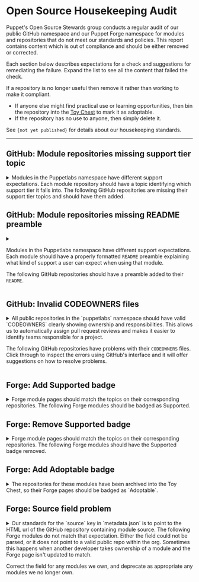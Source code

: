 # Open Source Housekeeping Audit

Puppet's Open Source Stewards group conducts a regular audit of our public GitHub
namespace and our Puppet Forge namespace for modules and repositories that do not
meet our standards and policies. This report contains content which is out of
compliance and should be either removed or corrected.

Each section below describes expectations for a check and suggestions for remediating
the failure. Expand the list to see all the content that failed the check.

If a repository is no longer useful then remove it rather than working to make it
compliant.

* If anyone else might find practical use or learning opportunities, then bin
  the repository into the [Toy Chest](http://github.com/puppetlabs-toy-chest/)
  to mark it as adoptable.
* If the repository has no use to anyone, then simply delete it.

See `{not yet published}` for details about our housekeeping standards.

----




## GitHub: Module repositories missing support tier topic

<details>
<summary>
Modules in the Puppetlabs namespace have different support expectations. Each module
repository should have a topic identifying which support tier it falls into. The
following GitHub repositories are missing their support tier topics and should
have them added.
</summary>

* [puppetlabs/puppetlabs-sshkeys](https://github.com/puppetlabs/puppetlabs-sshkeys)* [puppetlabs/netdev_stdlib](https://github.com/puppetlabs/netdev_stdlib)* [puppetlabs/puppetlabs-vsphere](https://github.com/puppetlabs/puppetlabs-vsphere)* [puppetlabs/ps-sox](https://github.com/puppetlabs/ps-sox)* [puppetlabs/puppetlabs-ibm_installation_manager](https://github.com/puppetlabs/puppetlabs-ibm_installation_manager)* [puppetlabs/puppetlabs-tagmail](https://github.com/puppetlabs/puppetlabs-tagmail)* [puppetlabs/pltraining-userprefs](https://github.com/puppetlabs/pltraining-userprefs)* [puppetlabs/pltraining-bootstrap](https://github.com/puppetlabs/pltraining-bootstrap)* [puppetlabs/pltraining-localrepo](https://github.com/puppetlabs/pltraining-localrepo)* [puppetlabs/pltraining-learning](https://github.com/puppetlabs/pltraining-learning)* [puppetlabs/puppetlabs-websphere_application_server](https://github.com/puppetlabs/puppetlabs-websphere_application_server)* [puppetlabs/pltraining-dockeragent](https://github.com/puppetlabs/pltraining-dockeragent)* [puppetlabs/puppetlabs-wordpress_app](https://github.com/puppetlabs/puppetlabs-wordpress_app)* [puppetlabs/puppetlabs-app_modeling](https://github.com/puppetlabs/puppetlabs-app_modeling)* [puppetlabs/puppetlabs-cloudshop](https://github.com/puppetlabs/puppetlabs-cloudshop)* [puppetlabs/puppetlabs-helm](https://github.com/puppetlabs/puppetlabs-helm)* [puppetlabs/cisco-network-puppet-module](https://github.com/puppetlabs/cisco-network-puppet-module)* [puppetlabs/puppetlabs-bootstrap](https://github.com/puppetlabs/puppetlabs-bootstrap)* [puppetlabs/puppetlabs-windows_puppet_certificates](https://github.com/puppetlabs/puppetlabs-windows_puppet_certificates)* [puppetlabs/puppetlabs-rook](https://github.com/puppetlabs/puppetlabs-rook)* [puppetlabs/cisco_ios](https://github.com/puppetlabs/cisco_ios)* [puppetlabs/vmware-vcenter](https://github.com/puppetlabs/vmware-vcenter)* [puppetlabs/puppetlabs-mailalias_core](https://github.com/puppetlabs/puppetlabs-mailalias_core)* [puppetlabs/encrypted_backup](https://github.com/puppetlabs/encrypted_backup)* [puppetlabs/prtg_push](https://github.com/puppetlabs/prtg_push)* [puppetlabs/puppetlabs-maillist_core](https://github.com/puppetlabs/puppetlabs-maillist_core)* [puppetlabs/puppetlabs-azure_arm](https://github.com/puppetlabs/puppetlabs-azure_arm)* [puppetlabs/puppetlabs-bolt_proxy](https://github.com/puppetlabs/puppetlabs-bolt_proxy)* [puppetlabs/pe_support_kb_task_templates](https://github.com/puppetlabs/pe_support_kb_task_templates)* [puppetlabs/puppetlabs-nagios_core](https://github.com/puppetlabs/puppetlabs-nagios_core)* [puppetlabs/puppet-vra_puppet_plugin_prep](https://github.com/puppetlabs/puppet-vra_puppet_plugin_prep)* [puppetlabs/puppetlabs-panos](https://github.com/puppetlabs/puppetlabs-panos)* [puppetlabs/puppetlabs-k5login_core](https://github.com/puppetlabs/puppetlabs-k5login_core)* [puppetlabs/puppetlabs-cd4pe_tests](https://github.com/puppetlabs/puppetlabs-cd4pe_tests)* [puppetlabs/puppetlabs-amazon_aws](https://github.com/puppetlabs/puppetlabs-amazon_aws)* [puppetlabs/pe_tech_check](https://github.com/puppetlabs/pe_tech_check)* [puppetlabs/puppetlabs-qe](https://github.com/puppetlabs/puppetlabs-qe)* [puppetlabs/puppetlabs-test_device](https://github.com/puppetlabs/puppetlabs-test_device)* [puppetlabs/puppetlabs-powershell_task_helper](https://github.com/puppetlabs/puppetlabs-powershell_task_helper)* [puppetlabs/puppetlabs-hue](https://github.com/puppetlabs/puppetlabs-hue)* [puppetlabs/puppet_ciamohe](https://github.com/puppetlabs/puppet_ciamohe)* [puppetlabs/puppet-macdefaults](https://github.com/puppetlabs/puppet-macdefaults)* [puppetlabs/puppetlabs-cd4pe_deployments](https://github.com/puppetlabs/puppetlabs-cd4pe_deployments)* [puppetlabs/puppetlabs-ruby_plugin_helper](https://github.com/puppetlabs/puppetlabs-ruby_plugin_helper)* [puppetlabs/puppetlabs-lidar](https://github.com/puppetlabs/puppetlabs-lidar)* [puppetlabs/puppetlabs-pecdm](https://github.com/puppetlabs/puppetlabs-pecdm)* [puppetlabs/preupgrade_check](https://github.com/puppetlabs/preupgrade_check)* [puppetlabs/puppetlabs-minimum_version](https://github.com/puppetlabs/puppetlabs-minimum_version)* [puppetlabs/puppetlabs-env_plugin](https://github.com/puppetlabs/puppetlabs-env_plugin)* [puppetlabs/servicenow_tasks](https://github.com/puppetlabs/servicenow_tasks)* [puppetlabs/puppetlabs-servicenow_cmdb_integration](https://github.com/puppetlabs/puppetlabs-servicenow_cmdb_integration)* [puppetlabs/winrm_security](https://github.com/puppetlabs/winrm_security)* [puppetlabs/pe_tune](https://github.com/puppetlabs/pe_tune)* [puppetlabs/puppetlabs-pe_quick_data](https://github.com/puppetlabs/puppetlabs-pe_quick_data)* [puppetlabs/se_secteam_cis](https://github.com/puppetlabs/se_secteam_cis)* [puppetlabs/se_appteam_basichttp](https://github.com/puppetlabs/se_appteam_basichttp)* [puppetlabs/puppetlabs-servicenow_reporting_integration](https://github.com/puppetlabs/puppetlabs-servicenow_reporting_integration)* [puppetlabs/puppetlabs-servicenow_change_requests](https://github.com/puppetlabs/puppetlabs-servicenow_change_requests)* [puppetlabs/pltraining-apache](https://github.com/puppetlabs/pltraining-apache)* [puppetlabs/puppetlabs-http_request](https://github.com/puppetlabs/puppetlabs-http_request)* [puppetlabs/dellemc-powerstore](https://github.com/puppetlabs/dellemc-powerstore)* [puppetlabs/puppetlabs-relay](https://github.com/puppetlabs/puppetlabs-relay)* [puppetlabs/RSAN](https://github.com/puppetlabs/RSAN)* [puppetlabs/puppetlabs-change_window](https://github.com/puppetlabs/puppetlabs-change_window)* [puppetlabs/opv](https://github.com/puppetlabs/opv)* [puppetlabs/puppetlabs-sccm](https://github.com/puppetlabs/puppetlabs-sccm)* [puppetlabs/fortinet_facts](https://github.com/puppetlabs/fortinet_facts)* [puppetlabs/puppetlabs-hdp](https://github.com/puppetlabs/puppetlabs-hdp)* [puppetlabs/puppetlabs-pam_firewall](https://github.com/puppetlabs/puppetlabs-pam_firewall)* [puppetlabs/se_appteam_webserver](https://github.com/puppetlabs/se_appteam_webserver)* [puppetlabs/puppetlabs-pam_tools](https://github.com/puppetlabs/puppetlabs-pam_tools)* [puppetlabs/influxdb](https://github.com/puppetlabs/influxdb)* [puppetlabs/log4jscanner](https://github.com/puppetlabs/log4jscanner)* [puppetlabs/puppetlabs-data-entitlement](https://github.com/puppetlabs/puppetlabs-data-entitlement)* [puppetlabs/bolt_aws_kms](https://github.com/puppetlabs/bolt_aws_kms)* [puppetlabs/puppet_operational_dashboards](https://github.com/puppetlabs/puppet_operational_dashboards)* [puppetlabs/puppet-jenkins](https://github.com/puppetlabs/puppet-jenkins)
</details>


## GitHub: Module repositories missing README preamble

<details>
<summary>
  
Modules in the Puppetlabs namespace have different support expectations. Each module
should have a properly formatted `README` preamble explaining what kind of support
a user can expect when using that module.

The following GitHub repositories should have a preamble added to their `README`.
</summary>

* [puppetlabs/puppetlabs-sshkeys](https://github.com/puppetlabs/puppetlabs-sshkeys)* [puppetlabs/puppetlabs-rsync](https://github.com/puppetlabs/puppetlabs-rsync)* [puppetlabs/puppetlabs-xinetd](https://github.com/puppetlabs/puppetlabs-xinetd)* [puppetlabs/puppetlabs-puppetdb](https://github.com/puppetlabs/puppetlabs-puppetdb)* [puppetlabs/netdev_stdlib](https://github.com/puppetlabs/netdev_stdlib)* [puppetlabs/puppetlabs-awsdemo_profiles](https://github.com/puppetlabs/puppetlabs-awsdemo_profiles)* [puppetlabs/puppetlabs-hocon](https://github.com/puppetlabs/puppetlabs-hocon)* [puppetlabs/puppetlabs-transition](https://github.com/puppetlabs/puppetlabs-transition)* [puppetlabs/ps-sox](https://github.com/puppetlabs/ps-sox)* [puppetlabs/pltraining-userprefs](https://github.com/puppetlabs/pltraining-userprefs)* [puppetlabs/pltraining-bootstrap](https://github.com/puppetlabs/pltraining-bootstrap)* [puppetlabs/pltraining-localrepo](https://github.com/puppetlabs/pltraining-localrepo)* [puppetlabs/pltraining-learning](https://github.com/puppetlabs/pltraining-learning)* [puppetlabs/pltraining-dockeragent](https://github.com/puppetlabs/pltraining-dockeragent)* [puppetlabs/puppetlabs-wordpress_app](https://github.com/puppetlabs/puppetlabs-wordpress_app)* [puppetlabs/puppetlabs-app_modeling](https://github.com/puppetlabs/puppetlabs-app_modeling)* [puppetlabs/puppetlabs-rgbank](https://github.com/puppetlabs/puppetlabs-rgbank)* [puppetlabs/puppetlabs-cloudshop](https://github.com/puppetlabs/puppetlabs-cloudshop)* [puppetlabs/puppetlabs-puppetdb_gc](https://github.com/puppetlabs/puppetlabs-puppetdb_gc)* [puppetlabs/puppetlabs-grafanadash](https://github.com/puppetlabs/puppetlabs-grafanadash)* [puppetlabs/cisco-network-puppet-module](https://github.com/puppetlabs/cisco-network-puppet-module)* [puppetlabs/puppetlabs-windows_puppet_certificates](https://github.com/puppetlabs/puppetlabs-windows_puppet_certificates)* [puppetlabs/vmware-vcenter](https://github.com/puppetlabs/vmware-vcenter)* [puppetlabs/puppetlabs-resource_api](https://github.com/puppetlabs/puppetlabs-resource_api)* [puppetlabs/puppetlabs-mailalias_core](https://github.com/puppetlabs/puppetlabs-mailalias_core)* [puppetlabs/prtg_push](https://github.com/puppetlabs/prtg_push)* [puppetlabs/puppetlabs-maillist_core](https://github.com/puppetlabs/puppetlabs-maillist_core)* [puppetlabs/puppetlabs-azure_arm](https://github.com/puppetlabs/puppetlabs-azure_arm)* [puppetlabs/puppetlabs-bolt_proxy](https://github.com/puppetlabs/puppetlabs-bolt_proxy)* [puppetlabs/pe_support_kb_task_templates](https://github.com/puppetlabs/pe_support_kb_task_templates)* [puppetlabs/puppetlabs-nagios_core](https://github.com/puppetlabs/puppetlabs-nagios_core)* [puppetlabs/puppet-vra_puppet_plugin_prep](https://github.com/puppetlabs/puppet-vra_puppet_plugin_prep)* [puppetlabs/puppetlabs-k5login_core](https://github.com/puppetlabs/puppetlabs-k5login_core)* [puppetlabs/puppetlabs-cd4pe_tests](https://github.com/puppetlabs/puppetlabs-cd4pe_tests)* [puppetlabs/puppetlabs-amazon_aws](https://github.com/puppetlabs/puppetlabs-amazon_aws)* [puppetlabs/pe_tech_check](https://github.com/puppetlabs/pe_tech_check)* [puppetlabs/puppetlabs-qe](https://github.com/puppetlabs/puppetlabs-qe)* [puppetlabs/puppetlabs-test_device](https://github.com/puppetlabs/puppetlabs-test_device)* [puppetlabs/puppetlabs-powershell_task_helper](https://github.com/puppetlabs/puppetlabs-powershell_task_helper)* [puppetlabs/puppetlabs-hue](https://github.com/puppetlabs/puppetlabs-hue)* [puppetlabs/puppet_ciamohe](https://github.com/puppetlabs/puppet_ciamohe)* [puppetlabs/puppet-macdefaults](https://github.com/puppetlabs/puppet-macdefaults)* [puppetlabs/puppetlabs-cd4pe_deployments](https://github.com/puppetlabs/puppetlabs-cd4pe_deployments)* [puppetlabs/puppetlabs-ruby_plugin_helper](https://github.com/puppetlabs/puppetlabs-ruby_plugin_helper)* [puppetlabs/puppetlabs-lidar](https://github.com/puppetlabs/puppetlabs-lidar)* [puppetlabs/puppetlabs-pecdm](https://github.com/puppetlabs/puppetlabs-pecdm)* [puppetlabs/preupgrade_check](https://github.com/puppetlabs/preupgrade_check)* [puppetlabs/puppetlabs-minimum_version](https://github.com/puppetlabs/puppetlabs-minimum_version)* [puppetlabs/puppetlabs-env_plugin](https://github.com/puppetlabs/puppetlabs-env_plugin)* [puppetlabs/servicenow_tasks](https://github.com/puppetlabs/servicenow_tasks)* [puppetlabs/puppetlabs-servicenow_cmdb_integration](https://github.com/puppetlabs/puppetlabs-servicenow_cmdb_integration)* [puppetlabs/winrm_security](https://github.com/puppetlabs/winrm_security)* [puppetlabs/pe_tune](https://github.com/puppetlabs/pe_tune)* [puppetlabs/puppetlabs-pe_quick_data](https://github.com/puppetlabs/puppetlabs-pe_quick_data)* [puppetlabs/se_secteam_cis](https://github.com/puppetlabs/se_secteam_cis)* [puppetlabs/se_appteam_basichttp](https://github.com/puppetlabs/se_appteam_basichttp)* [puppetlabs/puppetlabs-servicenow_reporting_integration](https://github.com/puppetlabs/puppetlabs-servicenow_reporting_integration)* [puppetlabs/puppetlabs-servicenow_change_requests](https://github.com/puppetlabs/puppetlabs-servicenow_change_requests)* [puppetlabs/puppetlabs-patching_as_code](https://github.com/puppetlabs/puppetlabs-patching_as_code)* [puppetlabs/pltraining-apache](https://github.com/puppetlabs/pltraining-apache)* [puppetlabs/puppetlabs-http_request](https://github.com/puppetlabs/puppetlabs-http_request)* [puppetlabs/dellemc-powerstore](https://github.com/puppetlabs/dellemc-powerstore)* [puppetlabs/puppetlabs-relay](https://github.com/puppetlabs/puppetlabs-relay)* [puppetlabs/RSAN](https://github.com/puppetlabs/RSAN)* [puppetlabs/puppetlabs-change_window](https://github.com/puppetlabs/puppetlabs-change_window)* [puppetlabs/opv](https://github.com/puppetlabs/opv)* [puppetlabs/puppetlabs-sccm](https://github.com/puppetlabs/puppetlabs-sccm)* [puppetlabs/fortinet_facts](https://github.com/puppetlabs/fortinet_facts)* [puppetlabs/puppetlabs-hdp](https://github.com/puppetlabs/puppetlabs-hdp)* [puppetlabs/puppetlabs-pam_firewall](https://github.com/puppetlabs/puppetlabs-pam_firewall)* [puppetlabs/se_appteam_webserver](https://github.com/puppetlabs/se_appteam_webserver)* [puppetlabs/puppetlabs-pam_tools](https://github.com/puppetlabs/puppetlabs-pam_tools)* [puppetlabs/influxdb](https://github.com/puppetlabs/influxdb)* [puppetlabs/puppetlabs-data-entitlement](https://github.com/puppetlabs/puppetlabs-data-entitlement)* [puppetlabs/bolt_aws_kms](https://github.com/puppetlabs/bolt_aws_kms)* [puppetlabs/puppet_operational_dashboards](https://github.com/puppetlabs/puppet_operational_dashboards)* [puppetlabs/puppet-jenkins](https://github.com/puppetlabs/puppet-jenkins)* [puppetlabs/kmo-501-nginx](https://github.com/puppetlabs/kmo-501-nginx)
</details>


## GitHub: Invalid CODEOWNERS files

<details>
<summary>
All public repositories in the `puppetlabs` namespace should have valid `CODEOWNERS`
clearly showing ownership and responsibilities. This allows us to automatically
assign pull request reviews and makes it easier to identify teams responsible for
a project.

The following GitHub repositories have problems with their `CODEOWNERS` files. Click
through to inspect the errors using GitHub's interface and it will offer suggestions
on how to resolve problems.
</summary>

* [puppetlabs-puppet](https://github.com/puppetlabs/puppet/blob/-/CODEOWNERS)* [puppetlabs-puppetlabs-rsync](https://github.com/puppetlabs/puppetlabs-rsync/blob/-/CODEOWNERS)* [puppetlabs-showoff](https://github.com/puppetlabs/showoff/blob/-/CODEOWNERS)* [puppetlabs-puppet-rfc](https://github.com/puppetlabs/puppet-rfc/blob/-/CODEOWNERS)* [puppetlabs-netdev_stdlib](https://github.com/puppetlabs/netdev_stdlib/blob/-/CODEOWNERS)* [puppetlabs-gatling-puppet-load-test](https://github.com/puppetlabs/gatling-puppet-load-test/blob/-/CODEOWNERS)* [puppetlabs-semantic_puppet](https://github.com/puppetlabs/semantic_puppet/blob/-/CODEOWNERS)* [puppetlabs-puppet-specifications](https://github.com/puppetlabs/puppet-specifications/blob/-/CODEOWNERS)* [puppetlabs-icfp-2014](https://github.com/puppetlabs/icfp-2014/blob/-/CODEOWNERS)* [puppetlabs-clj-schema-tools](https://github.com/puppetlabs/clj-schema-tools/blob/-/CODEOWNERS)* [puppetlabs-clamps](https://github.com/puppetlabs/clamps/blob/-/CODEOWNERS)* [puppetlabs-net_http_unix](https://github.com/puppetlabs/net_http_unix/blob/-/CODEOWNERS)* [puppetlabs-puppetfactory](https://github.com/puppetlabs/puppetfactory/blob/-/CODEOWNERS)* [puppetlabs-pltraining-userprefs](https://github.com/puppetlabs/pltraining-userprefs/blob/-/CODEOWNERS)* [puppetlabs-pltraining-bootstrap](https://github.com/puppetlabs/pltraining-bootstrap/blob/-/CODEOWNERS)* [puppetlabs-pltraining-localrepo](https://github.com/puppetlabs/pltraining-localrepo/blob/-/CODEOWNERS)* [puppetlabs-pltraining-learning](https://github.com/puppetlabs/pltraining-learning/blob/-/CODEOWNERS)* [puppetlabs-pltraining-rbac](https://github.com/puppetlabs/pltraining-rbac/blob/-/CODEOWNERS)* [puppetlabs-master_manipulator](https://github.com/puppetlabs/master_manipulator/blob/-/CODEOWNERS)* [puppetlabs-pltraining-dirtree](https://github.com/puppetlabs/pltraining-dirtree/blob/-/CODEOWNERS)* [puppetlabs-cpp-hocon](https://github.com/puppetlabs/cpp-hocon/blob/-/CODEOWNERS)* [puppetlabs-quest](https://github.com/puppetlabs/quest/blob/-/CODEOWNERS)* [puppetlabs-pltraining-dockeragent](https://github.com/puppetlabs/pltraining-dockeragent/blob/-/CODEOWNERS)* [puppetlabs-learndot_api](https://github.com/puppetlabs/learndot_api/blob/-/CODEOWNERS)* [puppetlabs-puppetdb-cli](https://github.com/puppetlabs/puppetdb-cli/blob/-/CODEOWNERS)* [puppetlabs-puppet-quest-guide](https://github.com/puppetlabs/puppet-quest-guide/blob/-/CODEOWNERS)* [puppetlabs-lein-release-4digit-version](https://github.com/puppetlabs/lein-release-4digit-version/blob/-/CODEOWNERS)* [puppetlabs-puppet-validator](https://github.com/puppetlabs/puppet-validator/blob/-/CODEOWNERS)* [puppetlabs-hierademo](https://github.com/puppetlabs/hierademo/blob/-/CODEOWNERS)* [puppetlabs-beaker-pe](https://github.com/puppetlabs/beaker-pe/blob/-/CODEOWNERS)* [puppetlabs-prosvc-preview_report](https://github.com/puppetlabs/prosvc-preview_report/blob/-/CODEOWNERS)* [puppetlabs-orchestrator_client-ruby](https://github.com/puppetlabs/orchestrator_client-ruby/blob/-/CODEOWNERS)* [puppetlabs-pl-build-tools-vanagon](https://github.com/puppetlabs/pl-build-tools-vanagon/blob/-/CODEOWNERS)* [puppetlabs-pltraining-pasture](https://github.com/puppetlabs/pltraining-pasture/blob/-/CODEOWNERS)* [puppetlabs-puppet-vscode](https://github.com/puppetlabs/puppet-vscode/blob/-/CODEOWNERS)* [puppetlabs-best-practices](https://github.com/puppetlabs/best-practices/blob/-/CODEOWNERS)* [puppetlabs-ultipro-soap-python](https://github.com/puppetlabs/ultipro-soap-python/blob/-/CODEOWNERS)* [puppetlabs-aws_resource_reaper](https://github.com/puppetlabs/aws_resource_reaper/blob/-/CODEOWNERS)* [puppetlabs-beaker-vmpooler](https://github.com/puppetlabs/beaker-vmpooler/blob/-/CODEOWNERS)* [puppetlabs-puppet-agent-bootstrap](https://github.com/puppetlabs/puppet-agent-bootstrap/blob/-/CODEOWNERS)* [puppetlabs-puppet-lint-i18n](https://github.com/puppetlabs/puppet-lint-i18n/blob/-/CODEOWNERS)* [puppetlabs-puppet-classroom-manager](https://github.com/puppetlabs/puppet-classroom-manager/blob/-/CODEOWNERS)* [puppetlabs-rubocop-i18n](https://github.com/puppetlabs/rubocop-i18n/blob/-/CODEOWNERS)* [puppetlabs-nssm](https://github.com/puppetlabs/nssm/blob/-/CODEOWNERS)* [puppetlabs-puppet-runtime](https://github.com/puppetlabs/puppet-runtime/blob/-/CODEOWNERS)* [puppetlabs-puppet-bigquery](https://github.com/puppetlabs/puppet-bigquery/blob/-/CODEOWNERS)* [puppetlabs-kream](https://github.com/puppetlabs/kream/blob/-/CODEOWNERS)* [puppetlabs-task-modules](https://github.com/puppetlabs/task-modules/blob/-/CODEOWNERS)* [puppetlabs-slackin](https://github.com/puppetlabs/slackin/blob/-/CODEOWNERS)* [puppetlabs-puppet-chocolatey-packages](https://github.com/puppetlabs/puppet-chocolatey-packages/blob/-/CODEOWNERS)* [puppetlabs-puppetlabs-resource_api](https://github.com/puppetlabs/puppetlabs-resource_api/blob/-/CODEOWNERS)* [puppetlabs-puppet-editor-syntax](https://github.com/puppetlabs/puppet-editor-syntax/blob/-/CODEOWNERS)* [puppetlabs-gem_of](https://github.com/puppetlabs/gem_of/blob/-/CODEOWNERS)* [puppetlabs-infracore-ami](https://github.com/puppetlabs/infracore-ami/blob/-/CODEOWNERS)* [puppetlabs-puppet-editor-services](https://github.com/puppetlabs/puppet-editor-services/blob/-/CODEOWNERS)* [puppetlabs-ref_arch_setup](https://github.com/puppetlabs/ref_arch_setup/blob/-/CODEOWNERS)* [puppetlabs-encrypted_backup](https://github.com/puppetlabs/encrypted_backup/blob/-/CODEOWNERS)* [puppetlabs-prtg_push](https://github.com/puppetlabs/prtg_push/blob/-/CODEOWNERS)* [puppetlabs-cvelist](https://github.com/puppetlabs/cvelist/blob/-/CODEOWNERS)* [puppetlabs-kreamlet](https://github.com/puppetlabs/kreamlet/blob/-/CODEOWNERS)* [puppetlabs-homebrew-puppet](https://github.com/puppetlabs/homebrew-puppet/blob/-/CODEOWNERS)* [puppetlabs-puppet_metrics_dashboard](https://github.com/puppetlabs/puppet_metrics_dashboard/blob/-/CODEOWNERS)* [puppetlabs-puppet-community-mvp](https://github.com/puppetlabs/puppet-community-mvp/blob/-/CODEOWNERS)* [puppetlabs-courseware-lms-gswp-cr](https://github.com/puppetlabs/courseware-lms-gswp-cr/blob/-/CODEOWNERS)* [puppetlabs-contributor-summit-project](https://github.com/puppetlabs/contributor-summit-project/blob/-/CODEOWNERS)* [puppetlabs-pe_tech_check](https://github.com/puppetlabs/pe_tech_check/blob/-/CODEOWNERS)* [puppetlabs-puppet-community-rangefinder](https://github.com/puppetlabs/puppet-community-rangefinder/blob/-/CODEOWNERS)* [puppetlabs-puppetlabs-test_device](https://github.com/puppetlabs/puppetlabs-test_device/blob/-/CODEOWNERS)* [puppetlabs-puppet-community-rangefinder-webhook](https://github.com/puppetlabs/puppet-community-rangefinder-webhook/blob/-/CODEOWNERS)* [puppetlabs-tig-demo](https://github.com/puppetlabs/tig-demo/blob/-/CODEOWNERS)* [puppetlabs-beerboard](https://github.com/puppetlabs/beerboard/blob/-/CODEOWNERS)* [puppetlabs-puppet-release_manager](https://github.com/puppetlabs/puppet-release_manager/blob/-/CODEOWNERS)* [puppetlabs-bolt-project](https://github.com/puppetlabs/bolt-project/blob/-/CODEOWNERS)* [puppetlabs-puppetlabs-hue](https://github.com/puppetlabs/puppetlabs-hue/blob/-/CODEOWNERS)* [puppetlabs-posh-bolt](https://github.com/puppetlabs/posh-bolt/blob/-/CODEOWNERS)* [puppetlabs-facter-ng](https://github.com/puppetlabs/facter-ng/blob/-/CODEOWNERS)* [puppetlabs-puppetserver-helm-chart](https://github.com/puppetlabs/puppetserver-helm-chart/blob/-/CODEOWNERS)* [puppetlabs-beaker-gke](https://github.com/puppetlabs/beaker-gke/blob/-/CODEOWNERS)* [puppetlabs-puppetlabs-ruby_plugin_helper](https://github.com/puppetlabs/puppetlabs-ruby_plugin_helper/blob/-/CODEOWNERS)* [puppetlabs-pmc_miller](https://github.com/puppetlabs/pmc_miller/blob/-/CODEOWNERS)* [puppetlabs-puppetlabs-minimum_version](https://github.com/puppetlabs/puppetlabs-minimum_version/blob/-/CODEOWNERS)* [puppetlabs-puppetlabs-env_plugin](https://github.com/puppetlabs/puppetlabs-env_plugin/blob/-/CODEOWNERS)* [puppetlabs-go-pe-client](https://github.com/puppetlabs/go-pe-client/blob/-/CODEOWNERS)* [puppetlabs-winrm_security](https://github.com/puppetlabs/winrm_security/blob/-/CODEOWNERS)* [puppetlabs-litmus](https://github.com/puppetlabs/litmus/blob/-/CODEOWNERS)* [puppetlabs-se_control_2020](https://github.com/puppetlabs/se_control_2020/blob/-/CODEOWNERS)* [puppetlabs-puppetlabs-servicenow_change_requests](https://github.com/puppetlabs/puppetlabs-servicenow_change_requests/blob/-/CODEOWNERS)* [puppetlabs-scavenger-hunt-instructions](https://github.com/puppetlabs/scavenger-hunt-instructions/blob/-/CODEOWNERS)* [puppetlabs-education-control-repo](https://github.com/puppetlabs/education-control-repo/blob/-/CODEOWNERS)* [puppetlabs-bolt-examples](https://github.com/puppetlabs/bolt-examples/blob/-/CODEOWNERS)* [puppetlabs-pltraining-apache](https://github.com/puppetlabs/pltraining-apache/blob/-/CODEOWNERS)* [puppetlabs-courseware-lms-lab-downloads](https://github.com/puppetlabs/courseware-lms-lab-downloads/blob/-/CODEOWNERS)* [puppetlabs-oauth2-proxy](https://github.com/puppetlabs/oauth2-proxy/blob/-/CODEOWNERS)* [puppetlabs-puppetlabs-relay](https://github.com/puppetlabs/puppetlabs-relay/blob/-/CODEOWNERS)* [puppetlabs-bolt-waypoint-plugin](https://github.com/puppetlabs/bolt-waypoint-plugin/blob/-/CODEOWNERS)* [puppetlabs-go-libs](https://github.com/puppetlabs/go-libs/blob/-/CODEOWNERS)* [puppetlabs-RSAN](https://github.com/puppetlabs/RSAN/blob/-/CODEOWNERS)* [puppetlabs-pe-sdk-go](https://github.com/puppetlabs/pe-sdk-go/blob/-/CODEOWNERS)* [puppetlabs-opv](https://github.com/puppetlabs/opv/blob/-/CODEOWNERS)* [puppetlabs-knative-sandbox-net-istio](https://github.com/puppetlabs/knative-sandbox-net-istio/blob/-/CODEOWNERS)* [puppetlabs-knative-sandbox-net-contour](https://github.com/puppetlabs/knative-sandbox-net-contour/blob/-/CODEOWNERS)* [puppetlabs-puppetlabs-sccm](https://github.com/puppetlabs/puppetlabs-sccm/blob/-/CODEOWNERS)* [puppetlabs-hashicorp-vault](https://github.com/puppetlabs/hashicorp-vault/blob/-/CODEOWNERS)* [puppetlabs-aws-hol-repo](https://github.com/puppetlabs/aws-hol-repo/blob/-/CODEOWNERS)* [puppetlabs-puppetlabs-hdp](https://github.com/puppetlabs/puppetlabs-hdp/blob/-/CODEOWNERS)* [puppetlabs-install-puppet](https://github.com/puppetlabs/install-puppet/blob/-/CODEOWNERS)* [puppetlabs-learn-to-be-a-puppet-engineer](https://github.com/puppetlabs/learn-to-be-a-puppet-engineer/blob/-/CODEOWNERS)* [puppetlabs-openapi-generator](https://github.com/puppetlabs/openapi-generator/blob/-/CODEOWNERS)* [puppetlabs-prm-test-tool-01](https://github.com/puppetlabs/prm-test-tool-01/blob/-/CODEOWNERS)* [puppetlabs-prm-test-tool-02](https://github.com/puppetlabs/prm-test-tool-02/blob/-/CODEOWNERS)* [puppetlabs-kmo-4-6-meta-repo](https://github.com/puppetlabs/kmo-4-6-meta-repo/blob/-/CODEOWNERS)* [puppetlabs-terraform-provider-auth0](https://github.com/puppetlabs/terraform-provider-auth0/blob/-/CODEOWNERS)* [puppetlabs-go-auth0](https://github.com/puppetlabs/go-auth0/blob/-/CODEOWNERS)* [puppetlabs-setup-step-cli](https://github.com/puppetlabs/setup-step-cli/blob/-/CODEOWNERS)* [puppetlabs-kubernetes-plugin](https://github.com/puppetlabs/kubernetes-plugin/blob/-/CODEOWNERS)* [puppetlabs-pds-integration-control-repo](https://github.com/puppetlabs/pds-integration-control-repo/blob/-/CODEOWNERS)
</details>


## Forge: Add Supported badge

<details>
<summary>
Forge module pages should match the topics on their corresponding repositories.
The following Forge modules should be badged as Supported.
</summary>

* [puppetlabs-exec](https://forge.puppet.com/puppetlabs/exec)* [puppetlabs-yaml](https://forge.puppet.com/puppetlabs/yaml)* [puppetlabs-bolt_shim](https://forge.puppet.com/puppetlabs/bolt_shim)* [puppetlabs-azure_inventory](https://forge.puppet.com/puppetlabs/azure_inventory)* [puppetlabs-aws_inventory](https://forge.puppet.com/puppetlabs/aws_inventory)* [puppetlabs-terraform](https://forge.puppet.com/puppetlabs/terraform)* [puppetlabs-vault](https://forge.puppet.com/puppetlabs/vault)* [puppetlabs-gcloud_inventory](https://forge.puppet.com/puppetlabs/gcloud_inventory)* [puppetlabs-pkcs7](https://forge.puppet.com/puppetlabs/pkcs7)* [puppetlabs-apply_helpers](https://forge.puppet.com/puppetlabs/apply_helpers)* [puppetlabs-secure_env_vars](https://forge.puppet.com/puppetlabs/secure_env_vars)
</details>


## Forge: Remove Supported badge

<details>
<summary>
Forge module pages should match the topics on their corresponding repositories.
The following Forge modules should have the Supported badge removed.
</summary>
* [puppetlabs-influxdb](https://forge.puppet.com/puppetlabs/influxdb)

* [puppetlabs-puppet_operational_dashboards](https://forge.puppet.com/puppetlabs/puppet_operational_dashboards)
</details>


## Forge: Add Adoptable badge
<details>
<summary>
The repositories for these modules have been archived into the Toy Chest, so their
Forge pages should be badged as `Adoptable`.
</summary>
* [puppetlabs-puppetserver_gem](https://forge.puppet.com/puppetlabs/puppetserver_gem)
* [puppetlabs-git](https://forge.puppet.com/puppetlabs/git)
* [puppetlabs-tftp](https://forge.puppet.com/puppetlabs/tftp)
* [puppetlabs-dism](https://forge.puppet.com/puppetlabs/dism)
* [puppetlabs-mount_providers](https://forge.puppet.com/puppetlabs/mount_providers)
* [puppetlabs-activemq](https://forge.puppet.com/puppetlabs/activemq)
* [puppetlabs-aws](https://forge.puppet.com/puppetlabs/aws)
* [puppetlabs-passenger](https://forge.puppet.com/puppetlabs/passenger)
* [puppetlabs-denyhosts](https://forge.puppet.com/puppetlabs/denyhosts)
* [puppetlabs-razor](https://forge.puppet.com/puppetlabs/razor)
* [puppetlabs-sqlite](https://forge.puppet.com/puppetlabs/sqlite)
* [puppetlabs-cd4pe](https://forge.puppet.com/puppetlabs/cd4pe)
* [puppetlabs-mount_iso](https://forge.puppet.com/puppetlabs/mount_iso)
* [puppetlabs-inventory](https://forge.puppet.com/puppetlabs/inventory)
* [puppetlabs-openstack](https://forge.puppet.com/puppetlabs/openstack)
* [puppetlabs-dummy_service](https://forge.puppet.com/puppetlabs/dummy_service)
* [puppetlabs-apk](https://forge.puppet.com/puppetlabs/apk)
* [puppetlabs-stunnel](https://forge.puppet.com/puppetlabs/stunnel)
* [puppetlabs-image_build](https://forge.puppet.com/puppetlabs/image_build)
* [puppetlabs-apply](https://forge.puppet.com/puppetlabs/apply)
* [puppetlabs-netapp](https://forge.puppet.com/puppetlabs/netapp)
* [puppetlabs-pipelines](https://forge.puppet.com/puppetlabs/pipelines)
* [puppetlabs-netscaler](https://forge.puppet.com/puppetlabs/netscaler)
* [puppetlabs-logentries](https://forge.puppet.com/puppetlabs/logentries)
* [puppetlabs-node_openstack](https://forge.puppet.com/puppetlabs/node_openstack)
* [puppetlabs-win_desktop_shortcut](https://forge.puppet.com/puppetlabs/win_desktop_shortcut)
* [puppetlabs-vcenter](https://forge.puppet.com/puppetlabs/vcenter)
* [puppetlabs-rancher](https://forge.puppet.com/puppetlabs/rancher)
* [puppetlabs-package_updates](https://forge.puppet.com/puppetlabs/package_updates)
* [puppetlabs-opennebula](https://forge.puppet.com/puppetlabs/opennebula)
* [puppetlabs-policy_engine](https://forge.puppet.com/puppetlabs/policy_engine)
* [puppetlabs-docker_ucp](https://forge.puppet.com/puppetlabs/docker_ucp)
* [puppetlabs-rkt](https://forge.puppet.com/puppetlabs/rkt)
* [puppetlabs-detect_wannacry](https://forge.puppet.com/puppetlabs/detect_wannacry)
* [puppetlabs-docker_ddc](https://forge.puppet.com/puppetlabs/docker_ddc)
* [puppetlabs-pe_bulk_agent_install](https://forge.puppet.com/puppetlabs/pe_bulk_agent_install)
* [puppetlabs-azure_agent](https://forge.puppet.com/puppetlabs/azure_agent)
* [puppetlabs-pdb_3323_workaround](https://forge.puppet.com/puppetlabs/pdb_3323_workaround)
* [puppetlabs-mco_rpc](https://forge.puppet.com/puppetlabs/mco_rpc)
* [puppetlabs-lumogon](https://forge.puppet.com/puppetlabs/lumogon)
* [puppetlabs-servicenow_change_requests](https://forge.puppet.com/puppetlabs/servicenow_change_requests)
* [puppetlabs-macdslocal_core](https://forge.puppet.com/puppetlabs/macdslocal_core)
</details>


## Forge: Source field problem

<details>
<summary>
Our standards for the `source` key in `metadata.json` is to point to the HTML url
of the GitHub repository containing module source. The following Forge modules do
not match that expectation. Either the field could not be parsed, or it does not
point to a valid public repo within the org. Sometimes this happens when another
developer takes ownership of a module and the Forge page isn't updated to match.

Correct the field for any modules we own, and deprecate as appropriate any modules
we no longer own.
</summary>
* [puppetlabs-ciscopuppet](https://forge.puppet.com/puppetlabs/ciscopuppet)
* [puppetlabs-cd4pe_jobs](https://forge.puppet.com/puppetlabs/cd4pe_jobs)
* [puppetlabs-dashboard](https://forge.puppet.com/puppetlabs/dashboard)
* [puppetlabs-boundary](https://forge.puppet.com/puppetlabs/boundary)
* [puppetlabs-bacula](https://forge.puppet.com/puppetlabs/bacula)
* [puppetlabs-pe_upgrade](https://forge.puppet.com/puppetlabs/pe_upgrade)
* [puppetlabs-appdirector](https://forge.puppet.com/puppetlabs/appdirector)
* [puppetlabs-lib_puppet](https://forge.puppet.com/puppetlabs/lib_puppet)
* [puppetlabs-kwalify](https://forge.puppet.com/puppetlabs/kwalify)
* [puppetlabs-vcli_rsyslog](https://forge.puppet.com/puppetlabs/vcli_rsyslog)
* [puppetlabs-minimum_version](https://forge.puppet.com/puppetlabs/minimum_version)
* [puppetlabs-puppetdb_gc](https://forge.puppet.com/puppetlabs/puppetdb_gc)
* [puppetlabs-pe_event_forwarding](https://forge.puppet.com/puppetlabs/pe_event_forwarding)
* [puppetlabs-cem_linux](https://forge.puppet.com/puppetlabs/cem_linux)
* [puppetlabs-sccm](https://forge.puppet.com/puppetlabs/sccm)
* [puppetlabs-cem_windows](https://forge.puppet.com/puppetlabs/cem_windows)
* [puppetlabs-change_window](https://forge.puppet.com/puppetlabs/change_window)
</details>
